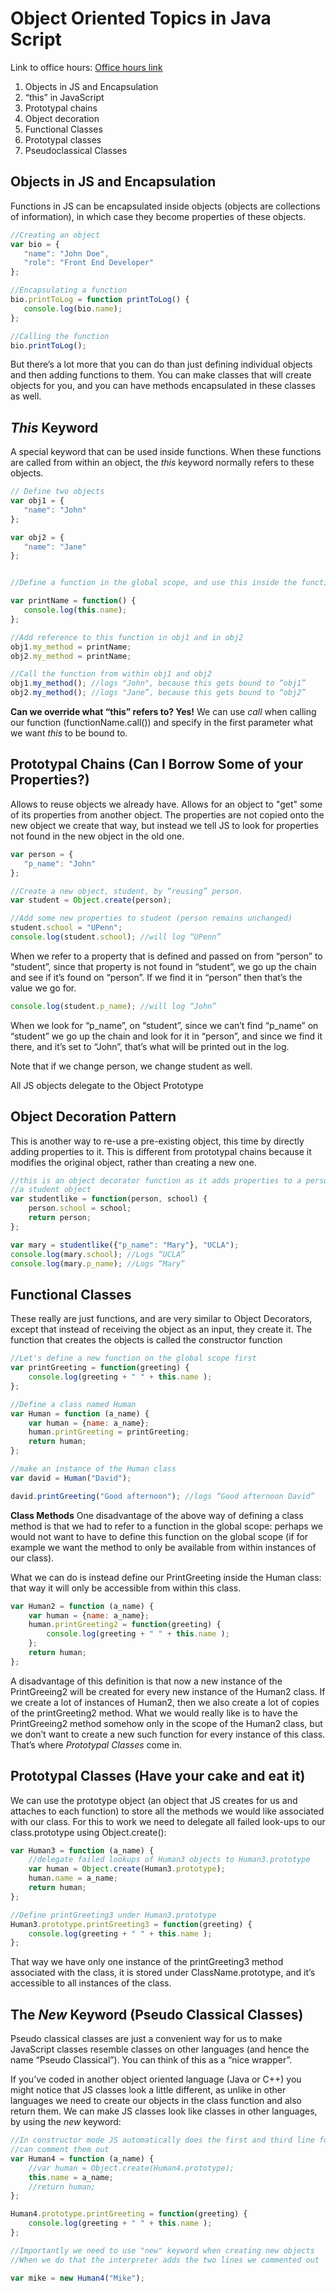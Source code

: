 # Object Oriented Topics in Java Script

Link to office hours: [Office hours link](https://plus.google.com/events/cvrejvitte5a37k1vfli1veler8?authkey=CIistZK2pbbqYA)

1. Objects in JS and Encapsulation
2. “this” in JavaScript
3. Prototypal chains
4. Object decoration
5. Functional Classes
6. Prototypal classes
7. Pseudoclassical Classes

## Objects in JS and Encapsulation

Functions in JS can be encapsulated inside objects (objects are collections of information), in which case they become properties of these objects.

 ```js
//Creating an object
var bio = {
	"name": "John Doe",
	"role": "Front End Developer"
};

//Encapsulating a function
bio.printToLog = function printToLog() {
	console.log(bio.name);
};

//Calling the function
bio.printToLog();
```

But there’s a lot more that you can do than just defining individual objects and then adding functions to them. You can make classes that will create objects for you, and you can have methods encapsulated in these classes as well.

## *This* Keyword

A special keyword that can be used inside functions. When these functions are called from within an object, the *this* keyword normally refers to these objects.

 ```js
// Define two objects
var obj1 = {
	"name": "John"
};

var obj2 = {
	"name": "Jane"
};


//Define a function in the global scope, and use this inside the function:

var printName = function() {
	console.log(this.name);
};

//Add reference to this function in obj1 and in obj2
obj1.my_method = printName;
obj2.my_method = printName;

//Call the function from within obj1 and obj2
obj1.my_method(); //logs "John", because this gets bound to “obj1”
obj2.my_method(); //logs "Jane”, because this gets bound to “obj2”
```

**Can we override what “this” refers to? Yes!**
We can use *call* when calling our function (functionName.call()) and specify in the first parameter what we want *this* to be bound to.

## Prototypal Chains (Can I Borrow Some of your Properties?)
Allows to reuse objects we already have. Allows for an object to "get" some of its properties from another object. The properties are not copied onto the new object we create that way, but instead we tell JS to look for properties not found in the new object in the old one.

 ```js
var person = {
	"p_name": "John"
};

//Create a new object, student, by “reusing” person.
var student = Object.create(person);

//Add some new properties to student (person remains unchanged)
student.school = "UPenn";
console.log(student.school); //will log “UPenn”
```

When we refer to a property that is defined and passed on from “person” to “student”, since that property is not found in “student”, we go up the chain and see if it’s found on “person”. If we find it in “person” then that’s the value we go for.

```js
console.log(student.p_name); //will log “John”
```

When we look for “p_name”, on “student”, since we can’t find “p_name” on “student” we go up the chain and look for it in “person”, and since we find it there, and it’s set to “John”, that’s what will be printed out in the log.

Note that if we change person, we change student as well.

All JS objects delegate to the Object Prototype

## Object Decoration Pattern
This is another way to re-use a pre-existing object, this time by directly adding properties to it. This is different from prototypal chains because it modifies the original object, rather than creating a new one.

```js
//this is an object decorator function as it adds properties to a person to make it into
//a student object
var studentlike = function(person, school) {
	person.school = school;
	return person;
};

var mary = studentlike({"p_name": "Mary"}, "UCLA");
console.log(mary.school); //Logs “UCLA”
console.log(mary.p_name); //Logs “Mary”
```

## Functional Classes
These really are just functions, and are very similar to Object Decorators, except that instead of receiving the object as an input, they create it. The function that creates the objects is called the constructor function

```js
//Let's define a new function on the global scope first
var printGreeting = function(greeting) {
	console.log(greeting + " " + this.name );
};

//Define a class named Human
var Human = function (a_name) {
	var human = {name: a_name};
	human.printGreeting = printGreeting;
	return human;
};

//make an instance of the Human class
var david = Human("David");

david.printGreeting("Good afternoon"); //logs “Good afternoon David”
```

**Class Methods**
One disadvantage of the above way of defining a class method is that we had to refer to a function in the global scope: perhaps we would not want to have to define this function on the global scope (if for example we want the method to only be available from within instances of our class).

What we can do is instead define our PrintGreeting inside the Human class: that way it will only be accessible from within this class.

```js
var Human2 = function (a_name) {
	var human = {name: a_name};
	human.printGreeting2 = function(greeting) {
		console.log(greeting + " " + this.name );
	};
	return human;
};
```

A disadvantage of this definition is that now a new instance of the PrintGreeing2 will be created for every new  instance of the Human2 class. If we create a lot of instances of Human2, then we also create a lot of copies of the printGreeting2 method. What we would really like is to have the PrintGreeing2 method somehow only in the scope of the Human2 class, but we don’t want to create a new such function for every instance of this class. That’s where *Prototypal Classes* come in.

## Prototypal Classes (Have your cake and eat it)
We can use the prototype object (an object that JS creates for us and attaches to each function) to store all the methods we would like associated with our class. For this to work we need to delegate all failed look-ups to our class.prototype using Object.create():

```js
var Human3 = function (a_name) {
	//delegate failed lookups of Human3 objects to Human3.prototype
	var human = Object.create(Human3.prototype);
	human.name = a_name;
	return human;
};

//Define printGreeting3 under Human3.prototype
Human3.prototype.printGreeting3 = function(greeting) {
	console.log(greeting + " " + this.name );
};
```

That way we have only one instance of the printGreeting3 method associated with the class, it is stored under ClassName.prototype, and it’s accessible to all instances of the class.

## The *New* Keyword (Pseudo Classical Classes)
Pseudo classical classes are just a convenient way for us to make JavaScript classes resemble classes on other languages (and hence the name “Pseudo Classical”). You can think of this as a “nice wrapper”.

If you’ve coded in another object oriented language (Java or C++) you might notice that JS classes look a little different, as unlike in other languages we need to create our objects in the class function and also return them. We can make JS classes look like classes in other languages, by using the *new* keyword:

```js
//In constructor mode JS automatically does the first and third line for us, so we
//can comment them out
var Human4 = function (a_name) {
	//var human = Object.create(Human4.prototype);
	this.name = a_name;
	//return human;
};

Human4.prototype.printGreeting = function(greeting) {
	console.log(greeting + " " + this.name );
};

//Importantly we need to use "new" keyword when creating new objects
//When we do that the interpreter adds the two lines we commented out

var mike = new Human4("Mike");
```
